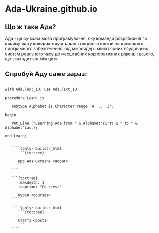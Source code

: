 # Ada-Ukraine.github.io

## Що ж таке Ада?

Ада - це сучасна мова програмування, яку команди розробників по всьому
світу використовують для створення критично важливого програмного
забезпечення: від мікроядер і мініатюрних вбудованих систем реального
часу до масштабних корпоративних рішень і всього, що знаходиться між цим.

## Спробуй Аду саме зараз:

```{code} ada run_button project=Introduction main=learn.adb

with Ada.Text_IO; use Ada.Text_IO;

procedure Learn is

   subtype Alphabet is Character range 'A' .. 'Z';

begin

   Put_Line ("Learning Ada from " & Alphabet'First & " to " & Alphabet'Last);

end Learn;
```

`````{container} content-blocks

   ````{only} builder_html
      ```{toctree}

      Про Ada Ukraine <about>
      ```
   ````

   ```{toctree}
      :maxdepth: 1
      :caption: "Courses:"

      Курси <courses>
   ```

   ````{only} builder_html
      ```{toctree}

      Статті <posts>
      ```
   ````
`````
